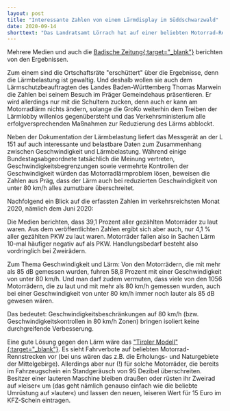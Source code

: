 ```yaml
---
layout: post
title: "Interessante Zahlen von einem Lärmdisplay im Süddschwarzwald"
date: 2020-09-14
shorttext: "Das Landratsamt Lörrach hat auf einer beliebten Motorrad-Rennstrecke im Südschwarzwald ein Lärmdisplay mit intelligenter Sensorik aufgestellt. Das Messgerät an der L 151 in der Gemeinde Präg kann nicht nur die aktuell gefahrene Lautstärke, sondern auch die Geschwindigkeit und den Fahrzeugtyp erfassen."
---
```


Mehrere Medien und auch die <span style="text-decoration: underline;">[Badische Zeitung](https://www.badische-zeitung.de/fast-40-prozent-sind-zu-laut-unterwegs){:target="_blank"}</span> berichten von den Ergebnissen. 

Zum einem sind die Ortschaftsräte "erschüttert" über die Ergebnisse, denn die Lärmbelastung ist gewaltig. Und deshalb wollen sie auch dem Lärmschutzbeauftragten des Landes Baden-Württemberg Thomas Marwein die Zahlen bei seinem Besuch im Präger Gemeindehaus präsentieren. Er wird allerdings nur mit die Schultern zucken, denn auch er kann am Motorradlärm nichts ändern, solange die GroKo weiterhin dem Treiben der Lärmlobby willenlos gegenübersteht und das Verkehrsministerium alle erfolgversprechenden Maßnahmen zur Reduzierung des Lärms abblockt.

Neben der Dokumentation der Lärmbelastung liefert das Messgerät an der L 151 auf auch interessante und belastbare Daten zum Zusammenhang zwischen Geschwindigkeit und Lärmbelastung. Während einige Bundestagsabgeordnete tatsächlich die Meinung vertreten, Geschwindigkeitsbegrenzungen sowie vermehrte Kontrollen der Geschwindigkeit würden das Motorradlärmproblem lösen, beweisen die Zahlen aus Präg, dass der Lärm auch bei reduzierten Geschwindigkeit von unter 80 km/h alles zumutbare überschreitet.

Nachfolgend ein Blick auf die erfassten Zahlen im verkehrsreichsten Monat 2020, nämlich dem Juni 2020:

Die Medien berichten, dass 39,1 Prozent aller gezählten Motorräder zu laut waren. Aus dem veröffentlichten Zahlen ergibt sich aber auch, nur 4,1 % aller gezählten PKW zu laut waren. Motorräder fallen also in Sachen Lärm 10-mal häufiger negativ auf als PKW. Handlungsbedarf besteht also vordringlich bei Zweirädern.

Zum Thema Geschwindigkeit und Lärm: Von den Motorrädern, die mit mehr als 85 dB gemessen wurden, fuhren 58,8 Prozent mit einer Geschwindigkeit von unter 80 km/h. Und man darf zudem vermuten, dass viele von den 1056 Motorrädern, die zu laut und mit mehr als 80 km/h gemessen wurden, auch bei einer Geschwindigkeit von unter 80 km/h immer noch lauter als 85 dB gewesen wären.

Das bedeutet: Geschwindigkeitsbeschränkungen auf 80 km/h (bzw. Geschwindigkeitskontrollen in 80 km/h Zonen) bringen isoliert keine durchgreifende Verbesserung.

Eine gute Lösung gegen den Lärm wäre das <span style="text-decoration: underline;">["Tiroler Modell"](https://www.spiegel.de/auto/oesterreich-tirol-beschliesst-fahrverbote-fuer-laute-motorraeder-a-d049f6ac-9c2e-48b8-bb82-c4bb5190466d){:target="_blank"}</span>. Es sieht Fahrverbote auf beliebten Motorrad-Rennstrecken vor (bei uns wären das z.B. die Erholungs- und Naturgebiete der Mittelgebirge). Allerdings aber nur (!) für solche Motorräder, die bereits im Fahrzeugschein ein Standgeräusch von 95 Dezibel überschreiten. Besitzer einer lauteren Maschine bleiben draußen oder rüsten ihr Zweirad auf »leiser« um (das geht nämlich genauso einfach wie die beliebte Umrüstung auf »lauter«) und lassen den neuen, leiseren Wert für 15 Euro im KFZ-Schein eintragen.

